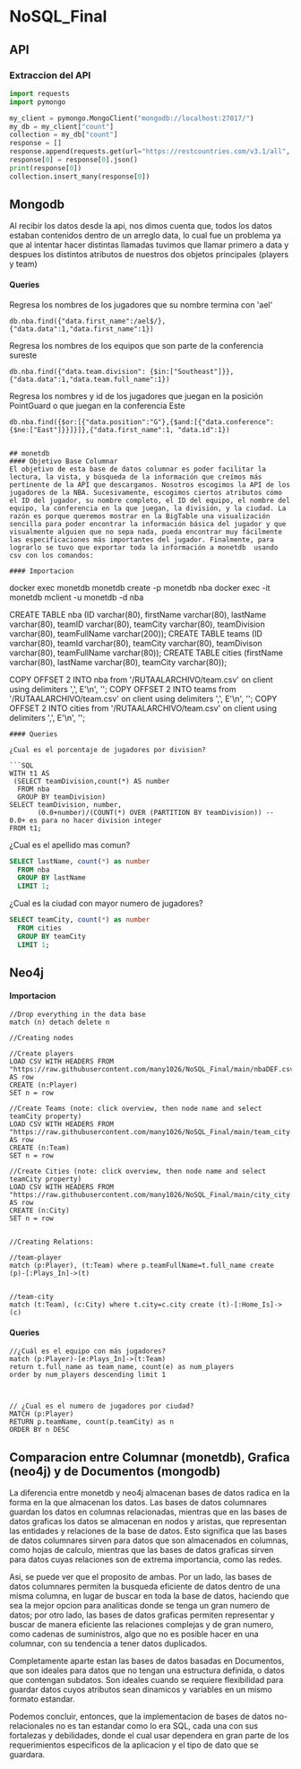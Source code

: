 # NoSQL_Final

## API

### Extraccion del API

```python
import requests
import pymongo

my_client = pymongo.MongoClient("mongodb://localhost:27017/")
my_db = my_client["count"]
collection = my_db["count"]
response = []
response.append(requests.get(url="https://restcountries.com/v3.1/all", headers={'User-Agent':'Custom'}))
response[0] = response[0].json()
print(response[0])
collection.insert_many(response[0])
```

## Mongodb
Al recibir los datos desde la api, nos dimos cuenta que, todos los datos estaban contenidos dentro de un arreglo data, lo cual fue un problema ya que al intentar hacer distintas llamadas tuvimos que llamar primero a data y despues los distintos atributos de nuestros dos objetos principales (players y team)


#### Queries
Regresa los nombres de los jugadores que su nombre termina con 'ael'
```
db.nba.find({"data.first_name":/ael$/},{"data.data":1,"data.first_name":1})
```
Regresa los nombres de los equipos que son parte de la conferencia sureste

```
db.nba.find({"data.team.division": {$in:["Southeast"]}},{"data.data":1,"data.team.full_name":1})
```
Regresa los nombres y id de los jugadores que juegan en la posición PointGuard o que juegan en la conferencia Este
```
db.nba.find({$or:[{"data.position":"G"},{$and:[{"data.conference":{$ne:["East"]}}]}]},{"data.first_name":1, "data.id":1})


## monetdb
#### Objetivo Base Columnar
El objetivo de esta base de datos columnar es poder facilitar la lectura, la vista, y búsqueda de la información que creímos más pertinente de la API que descargamos. Nosotros escogimos la API de los jugadores de la NBA. Sucesivamente, escogimos ciertos atributos cómo el ID del jugador, su nombre completo, el ID del equipo, el nombre del equipo, la conferencia en la que juegan, la división, y la ciudad. La razón es porque queremos mostrar en la BigTable una visualización sencilla para poder encontrar la información básica del jugador y que visualmente alguien que no sepa nada, pueda encontrar muy fácilmente las especificaciones más importantes del jugador. Finalmente, para lograrlo se tuvo que exportar toda la información a monetdb  usando csv con los comandos:

#### Importacion

```
docker exec monetdb monetdb create -p monetdb nba
docker exec -it monetdb  mclient -u monetdb -d nba

CREATE TABLE nba (ID varchar(80), firstName varchar(80), lastName varchar(80), teamID varchar(80), teamCity varchar(80), teamDivision varchar(80), teamFullName varchar(200));
CREATE TABLE teams (ID varchar(80), teamId varchar(80), teamCity varchar(80), teamDivison varchar(80), teamFullName varchar(80));
CREATE TABLE cities (firstName varchar(80), lastName varchar(80), teamCity varchar(80));

COPY OFFSET 2 INTO nba from '/RUTAALARCHIVO/team.csv' on client using delimiters ',', E'\n', '';
COPY OFFSET 2 INTO teams from '/RUTAALARCHIVO/team.csv' on client using delimiters ',', E'\n', '';
COPY OFFSET 2 INTO cities from '/RUTAALARCHIVO/team.csv' on client using delimiters ',', E'\n', '';
```
#### Queries

¿Cual es el porcentaje de jugadores por division?

```SQL
WITH t1 AS 
 (SELECT teamDivision,count(*) AS number 
  FROM nba
  GROUP BY teamDivision)
SELECT teamDivision, number, 
       (0.0+number)/(COUNT(*) OVER (PARTITION BY teamDivision)) -- 0.0+ es para no hacer division integer
FROM t1;
```

¿Cual es el apellido mas comun?
```SQL
SELECT lastName, count(*) as number
  FROM nba
  GROUP BY lastName
  LIMIT 1;
```

¿Cual es la ciudad con mayor numero de jugadores?

```SQL
SELECT teamCity, count(*) as number
  FROM cities
  GROUP BY teamCity
  LIMIT 1;
```

## Neo4j

#### Importacion

```Cypher
//Drop everything in the data base
match (n) detach delete n

//Creating nodes

//Create players
LOAD CSV WITH HEADERS FROM "https://raw.githubusercontent.com/many1026/NoSQL_Final/main/nbaDEF.csv" AS row
CREATE (n:Player)
SET n = row

//Create Teams (note: click overview, then node name and select teamCity property)
LOAD CSV WITH HEADERS FROM "https://raw.githubusercontent.com/many1026/NoSQL_Final/main/team_city.csv" AS row
CREATE (n:Team)
SET n = row

//Create Cities (note: click overview, then node name and select teamCity property)
LOAD CSV WITH HEADERS FROM "https://raw.githubusercontent.com/many1026/NoSQL_Final/main/city_city.csv" AS row
CREATE (n:City)
SET n = row


//Creating Relations:

//team-player
match (p:Player), (t:Team) where p.teamFullName=t.full_name create (p)-[:Plays_In]->(t)


//team-city
match (t:Team), (c:City) where t.city=c.city create (t)-[:Home_Is]->(c)
```

#### Queries
```Cypher
//¿Cuál es el equipo con más jugadores?
match (p:Player)-[e:Plays_In]->(t:Team)
return t.full_name as team_name, count(e) as num_players
order by num_players descending limit 1
```
```Cypher
```
```Cypher
```

```Cypher
// ¿Cual es el numero de jugadores por ciudad?
MATCH (p:Player)
RETURN p.teamName, count(p.teamCity) as n
ORDER BY n DESC
```


## Comparacion entre Columnar (monetdb), Grafica (neo4j) y de Documentos (mongodb)

La diferencia entre monetdb y neo4j almacenan bases de datos radica en la forma en la que almacenan los datos. Las bases de datos columnares guardan los datos en columnas relacionadas, mientras que en las bases de datos graficas los datos se almacenan en nodos y aristas, que representan las entidades y relaciones de la base de datos. Esto significa que las bases de datos columnares sirven para datos que son almacenados en columnas, como hojas de calculo, mientras que las bases de datos graficas sirven para datos cuyas relaciones son de extrema importancia, como las redes.

Asi, se puede ver que el proposito de ambas. Por un lado, las bases de datos columnares permiten la busqueda eficiente de datos dentro de una misma columna, en lugar de buscar en toda la base de datos, haciendo que sea la mejor opcion para analiticas donde se tenga un gran numero de datos; por otro lado, las bases de datos graficas permiten representar y buscar de manera eficiente las relaciones complejas y de gran numero, como cadenas de suministros, algo que no es posible hacer en una columnar, con su tendencia a tener datos duplicados.

Completamente aparte estan las bases de datos basadas en Documentos, que son ideales para datos que no tengan una estructura definida, o datos que contengan subdatos. Son ideales cuando se requiere flexibilidad para guardar datos cuyos atributos sean dinamicos y variables en un mismo formato estandar.

Podemos concluir, entonces, que la implementacion de bases de datos no-relacionales no es tan estandar como lo era SQL, cada una con sus fortalezas y debilidades, donde el cual usar dependera en gran parte de los requerimientos especificos de la aplicacion y el tipo de dato que se guardara.
